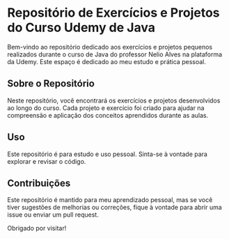 # Repositório de Exercícios e Projetos do Curso Udemy de Java

Bem-vindo ao repositório dedicado aos exercícios e projetos pequenos realizados durante o curso de Java do professor Nelio Alves na plataforma da Udemy. Este espaço é dedicado ao meu estudo e prática pessoal.

## Sobre o Repositório

Neste repositório, você encontrará os exercícios e projetos desenvolvidos ao longo do curso. Cada projeto e exercício foi criado para ajudar na compreensão e aplicação dos conceitos aprendidos durante as aulas.

## Uso

Este repositório é para estudo e uso pessoal. Sinta-se à vontade para explorar e revisar o código.

## Contribuições

Este repositório é mantido para meu aprendizado pessoal, mas se você tiver sugestões de melhorias ou correções, fique à vontade para abrir uma issue ou enviar um pull request.

Obrigado por visitar!


